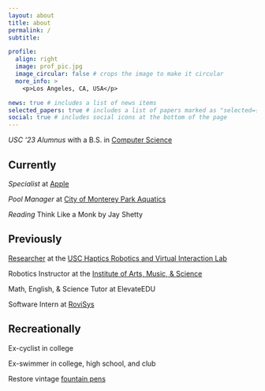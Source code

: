 ```yaml
---
layout: about
title: about
permalink: /
subtitle:

profile:
  align: right
  image: prof_pic.jpg
  image_circular: false # crops the image to make it circular
  more_info: >
    <p>Los Angeles, CA, USA</p>

news: true # includes a list of news items
selected_papers: true # includes a list of papers marked as "selected={true}"
social: true # includes social icons at the bottom of the page
---
```


_USC '23 Alumnus_ with a B.S. in [Computer Science](https://www.cs.usc.edu/)

## Currently

_Specialist_ at [Apple](https://www.apple.com)

_Pool Manager_ at [City of Monterey Park Aquatics](https://www.montereypark.ca.gov/1427/Aquatics)

_Reading_ Think Like a Monk by Jay Shetty

## Previously

[Researcher](https://bpb-us-e2.wpmucdn.com/sites.uci.edu/dist/2/5230/files/2023/09/64_SCR_23_Kenneth_Tiet.pdf) at the [USC Haptics Robotics and Virtual Interaction Lab](https://sites.usc.edu/culbertson/)

Robotics Instructor at the [Institute of Arts, Music, & Science](http://www.iams-usa.org/)

Math, English, & Science Tutor at ElevateEDU

Software Intern at [RoviSys](https://www.rovisys.com)

## Recreationally

Ex-cyclist in college

Ex-swimmer in college, high school, and club

Restore vintage [fountain pens](https://kennethtiet.github.io/pencollection/)
